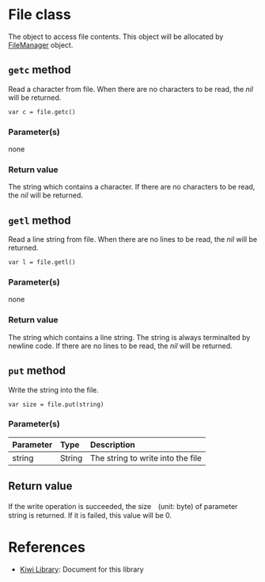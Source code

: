 # File class
The object to access file contents.
This object will be allocated by [FileManager](https://github.com/steelwheels/KiwiScript/blob/master/KiwiLibrary/Document/Class/FileManager.md) object.

## `getc` method
Read a character from file. When there are no characters to be read, the *nil* will be returned.
````
var c = file.getc()
````
### Parameter(s)
none
### Return value
The string which contains a character. If there are no characters to be read, the *nil* will be returned.

## `getl` method
Read a line string from file. When there are no lines to be read, the *nil* will be returned.
````
var l = file.getl()
````
### Parameter(s)
none
### Return value
The string which contains a line string. The string is always terminalted by newline code. If there are no lines to be read, the *nil* will be returned.

## `put` method
Write the string into the file.
```
var size = file.put(string)
```
### Parameter(s)
|Parameter    |Type   |Description                    |
|:---         |:---   |:---                           |
|string       |String |The string to write into the file |
## Return value
If the write operation is succeeded, the size　(unit: byte) of parameter string is returned. If it is failed, this value will be 0.

# References
* [Kiwi Library](https://github.com/steelwheels/KiwiScript/blob/master/KiwiLibrary/Document/Library.md): Document for this library
